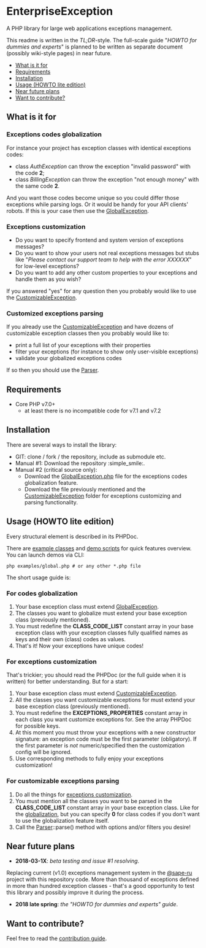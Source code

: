 # EnterpriseException

A PHP library for large web applications exceptions management.

This readme is written in the _TL;DR_-style. The full-scale guide "_HOWTO for dummies and experts_" is planned
to be written as separate document (possibly wiki-style pages) in near future.

- [What is it for](#what-is-it-for)
- [Requirements](#requirements)
- [Installation](#installation)
- [Usage (HOWTO lite edition)](#usage-(howto-lite-edition))
- [Near future plans](#near-future-plans)
- [Want to contribute?](#want-to-contribute?)

## What is it for

### Exceptions codes globalization

For instance your project has exception classes with identical exceptions codes:
- class _AuthException_ can throw the exception "invalid password" with the code **2**;
- class _BillingException_ can throw the exception "not enough money" with the same code **2**.

And you want those codes become unique so you could differ those exceptions while parsing logs. Or it would be handy
for your API clients' robots. If this is your case then use the [GlobalException](#for-codes-globalization).

### Exceptions customization

- Do you want to specify frontend and system version of exceptions messages?
- Do you want to show your users not real exceptions messages but stubs like "_Please contact our support team to help
with the error XXXXXX_" for low-level exceptions?
- Do you want to add any other custom properties to your exceptions and handle them as you wish?

If you answered "yes" for any question then you probably would like to use the
[CustomizableException](#for-exceptions-customization).

### Customized exceptions parsing

If you already use the
[CustomizableException](#exceptions-customization) and have dozens of customizable exception classes then you probably
would like to:
- print a full list of your exceptions with their properties
- filter your exceptions (for instance to show only user-visible exceptions)
- validate your globalized exceptions codes

If so then you should use the [Parser](#for-customizable-exceptions-parsing).

## Requirements
- Core PHP v7.0+
    - at least there is no incompatible code for v7.1 and v7.2

## Installation

There are several ways to install the library:
- GIT: clone / fork / the repository, include as submodule etc.
- Manual #1: Download the repository :simple_smile:.
- Manual #2 (critical source only):
    - Download the [GlobalException.php](src/GlobalException.php) file for the exceptions codes globalization
    feature.
    - Download the file previously mentioned and the [CustomizableException](src/CustomizableException) folder for
    exceptions customizing and parsing functionality.

## Usage (HOWTO lite edition)

Every structural element is described in its PHPDoc.

There are [example classes](src/Examples) and [demo scripts](examples) for quick features overview. You can launch
demos via CLI:

```
php examples/global.php # or any other *.php file
```

The short usage guide is:

### For codes globalization

1. Your base exception class must extend [GlobalException](src/GlobalException.php).
1. The classes you want to globalize must extend your base exception class (previously mentioned).
1. You must redefine the **CLASS_CODE_LIST** constant array in your base exception class with your exception classes
fully qualified names as keys and their own (class) codes as values.
1. That's it! Now your exceptions have unique codes!

### For exceptions customization

That's trickier; you should read the PHPDoc (or the full guide when it is written) for better understanding.
But for a start:

1. Your base exception class must extend [CustomizableException](src/CustomizableException/CustomizableException.php).
1. All the classes you want customizable exceptions for must extend your base exception class (previously mentioned).
1. You must redefine the **EXCEPTIONS_PROPERTIES** constant array in each class you want customize exceptions for.
See the array PHPDoc for possible keys.
1. At this moment you must throw your exceptions with a new constructor signature: an exception code must be the first
parameter (obligatory). If the first parameter is _not_ numeric/specified then the customization config will be ignored.
1. Use corresponding methods to fully enjoy your exceptions customization!

### For customizable exceptions parsing

1. Do all the things for [exceptions customization](#for-exceptions-customization).
1. You must mention all the classes you want to be parsed in the **CLASS_CODE_LIST** constant array in your base
exception class. Like for the [globalization](#for-codes-globalization), but you can specify **0** for class codes if
you don't want to use the globalization feature itself.
1. Call the [Parser](src/CustomizableException/Parser.php)::parse() method with options and/or filters you desire!

## Near future plans

- **2018-03-1X**: _beta testing and issue #1 resolving_.

Replacing current (v1.0) exceptions management system in the [@sape-ru](https://github.com/sape-ru) project with this
repository code. More than thousand of exceptions defined in more than hundred exception classes - that's a good
opportunity to test this library and possibly improve it during the process.

- **2018 late spring**: _the "HOWTO for dummies and experts" guide_.

## Want to contribute?

Feel free to read the [contribution guide](CONTRIBUTING.md).
